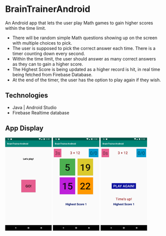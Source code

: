 # BrainTrainerAndroid
An Android app that lets the user play Math games to gain higher scores within the time limit.


* There will be random simple Math questions showing up on the screen with multiple choices to pick.
* The user is supposed to pick the correct answer each time. There is a timer counting down every second.
* Within the time limit, the user should answer as many correct answers as they can to gain a higher score.
* The Highest Score is being updated as a higher record is hit, in real time being fetched from Firebase Database.
* At the end of the timer, the user has the option to play again if they wish.



## Technologies
 * Java | Android Studio
 * Firebase Realtime database


## App Display
<img src="/images/11.png" width="150px" height="300px">
<img src="/images/22.png" width="150px" height="300px">
<img src="/images/33.png" width="150px" height="300px">